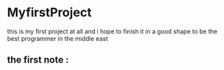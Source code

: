 # MyfirstProject
this is my first project at all and i hope to finish it in a good shape to be the best programmer in the middle east 



## the first note : 

